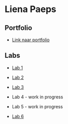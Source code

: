 # Liena Paeps

## Portfolio
* [Link naar portfolio](https://github.com/lienapaeps/2imd-webtechadvanced-portfolio)

## Labs

* [Lab 1](https://github.com/ellendeveth/2imd-webtechadvanced-lab1)

* [Lab 2](https://github.com/lienapaeps/2imd-webtechadvanced-portfolio/tree/main/lab2)

* [Lab 3](https://github.com/lienapaeps/2imd-webtechadvanced-portfolio/tree/main/lab3)

* Lab 4 - work in progress

* Lab 5 - work in progress

* [Lab 6](https://github.com/lienapaeps/2imd-webtechadvanced-lab6)